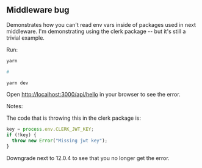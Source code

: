 ## Middleware bug

Demonstrates how you can't read env vars inside of packages used in next middleware. I'm demonstrating using the clerk package -- but it's still a trivial example.

Run:

```bash
yarn

#

yarn dev
```

Open [http://localhost:3000/api/hello](http://localhost:3000/api/hello) in your browser to see the error.

Notes:

The code that is throwing this in the clerk package is:

```javascript
key = process.env.CLERK_JWT_KEY;
if (!key) {
  throw new Error("Missing jwt key");
}
```

Downgrade next to 12.0.4 to see that you no longer get the error.

